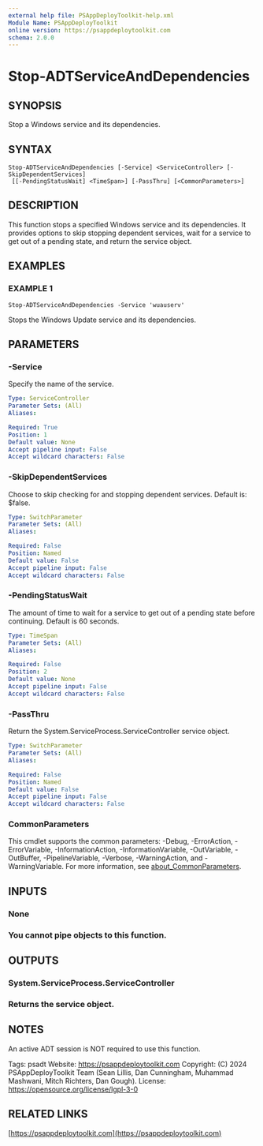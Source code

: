```yaml
---
external help file: PSAppDeployToolkit-help.xml
Module Name: PSAppDeployToolkit
online version: https://psappdeploytoolkit.com
schema: 2.0.0
---
```


# Stop-ADTServiceAndDependencies

## SYNOPSIS
Stop a Windows service and its dependencies.

## SYNTAX

```
Stop-ADTServiceAndDependencies [-Service] <ServiceController> [-SkipDependentServices]
 [[-PendingStatusWait] <TimeSpan>] [-PassThru] [<CommonParameters>]
```

## DESCRIPTION
This function stops a specified Windows service and its dependencies.
It provides options to skip stopping dependent services, wait for a service to get out of a pending state, and return the service object.

## EXAMPLES

### EXAMPLE 1
```
Stop-ADTServiceAndDependencies -Service 'wuauserv'
```

Stops the Windows Update service and its dependencies.

## PARAMETERS

### -Service
Specify the name of the service.

```yaml
Type: ServiceController
Parameter Sets: (All)
Aliases:

Required: True
Position: 1
Default value: None
Accept pipeline input: False
Accept wildcard characters: False
```

### -SkipDependentServices
Choose to skip checking for and stopping dependent services.
Default is: $false.

```yaml
Type: SwitchParameter
Parameter Sets: (All)
Aliases:

Required: False
Position: Named
Default value: False
Accept pipeline input: False
Accept wildcard characters: False
```

### -PendingStatusWait
The amount of time to wait for a service to get out of a pending state before continuing.
Default is 60 seconds.

```yaml
Type: TimeSpan
Parameter Sets: (All)
Aliases:

Required: False
Position: 2
Default value: None
Accept pipeline input: False
Accept wildcard characters: False
```

### -PassThru
Return the System.ServiceProcess.ServiceController service object.

```yaml
Type: SwitchParameter
Parameter Sets: (All)
Aliases:

Required: False
Position: Named
Default value: False
Accept pipeline input: False
Accept wildcard characters: False
```

### CommonParameters
This cmdlet supports the common parameters: -Debug, -ErrorAction, -ErrorVariable, -InformationAction, -InformationVariable, -OutVariable, -OutBuffer, -PipelineVariable, -Verbose, -WarningAction, and -WarningVariable. For more information, see [about_CommonParameters](http://go.microsoft.com/fwlink/?LinkID=113216).

## INPUTS

### None
### You cannot pipe objects to this function.
## OUTPUTS

### System.ServiceProcess.ServiceController
### Returns the service object.
## NOTES
An active ADT session is NOT required to use this function.

Tags: psadt
Website: https://psappdeploytoolkit.com
Copyright: (C) 2024 PSAppDeployToolkit Team (Sean Lillis, Dan Cunningham, Muhammad Mashwani, Mitch Richters, Dan Gough).
License: https://opensource.org/license/lgpl-3-0

## RELATED LINKS

[https://psappdeploytoolkit.com](https://psappdeploytoolkit.com)
